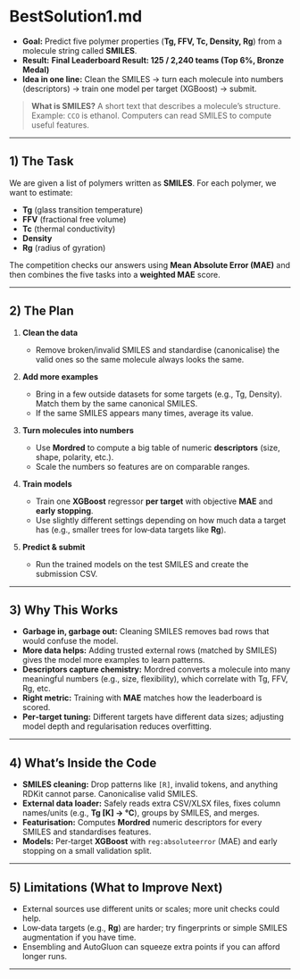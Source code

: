 # BestSolution1.md

* **Goal:** Predict five polymer properties (**Tg, FFV, Tc, Density, Rg**) from a molecule string called **SMILES**.
* **Result:** **Final Leaderboard Result: 125 / 2,240 teams (Top 6%, Bronze Medal)**
* **Idea in one line:** Clean the SMILES → turn each molecule into numbers (descriptors) → train one model per target (XGBoost) → submit.

> **What is SMILES?** A short text that describes a molecule’s structure. Example: `CCO` is ethanol. Computers can read SMILES to compute useful features.

---

## 1) The Task

We are given a list of polymers written as **SMILES**. For each polymer, we want to estimate:

* **Tg** (glass transition temperature)
* **FFV** (fractional free volume)
* **Tc** (thermal conductivity)
* **Density**
* **Rg** (radius of gyration)

The competition checks our answers using **Mean Absolute Error (MAE)** and then combines the five tasks into a **weighted MAE** score.

---

## 2) The Plan

1. **Clean the data**

   * Remove broken/invalid SMILES and standardise (canonicalise) the valid ones so the same molecule always looks the same.

2. **Add more examples**

   * Bring in a few outside datasets for some targets (e.g., Tg, Density). Match them by the same canonical SMILES.
   * If the same SMILES appears many times, average its value.

3. **Turn molecules into numbers**

   * Use **Mordred** to compute a big table of numeric **descriptors** (size, shape, polarity, etc.).
   * Scale the numbers so features are on comparable ranges.

4. **Train models**

   * Train one **XGBoost** regressor **per target** with objective **MAE** and **early stopping**.
   * Use slightly different settings depending on how much data a target has (e.g., smaller trees for low‑data targets like **Rg**).

5. **Predict & submit**

   * Run the trained models on the test SMILES and create the submission CSV.

---

## 3) Why This Works

* **Garbage in, garbage out:** Cleaning SMILES removes bad rows that would confuse the model.
* **More data helps:** Adding trusted external rows (matched by SMILES) gives the model more examples to learn patterns.
* **Descriptors capture chemistry:** Mordred converts a molecule into many meaningful numbers (e.g., size, flexibility), which correlate with Tg, FFV, Rg, etc.
* **Right metric:** Training with **MAE** matches how the leaderboard is scored.
* **Per‑target tuning:** Different targets have different data sizes; adjusting model depth and regularisation reduces overfitting.

---

## 4) What’s Inside the Code

* **SMILES cleaning:** Drop patterns like `[R]`, invalid tokens, and anything RDKit cannot parse. Canonicalise valid SMILES.
* **External data loader:** Safely reads extra CSV/XLSX files, fixes column names/units (e.g., **Tg \[K] → °C**), groups by SMILES, and merges.
* **Featurisation:** Computes **Mordred** numeric descriptors for every SMILES and standardises features.
* **Models:** Per‑target **XGBoost** with `reg:absoluteerror` (MAE) and early stopping on a small validation split.

---

## 5) Limitations (What to Improve Next)

* External sources use different units or scales; more unit checks could help.
* Low‑data targets (e.g., **Rg**) are harder; try fingerprints or simple SMILES augmentation if you have time.
* Ensembling and AutoGluon can squeeze extra points if you can afford longer runs.

---
